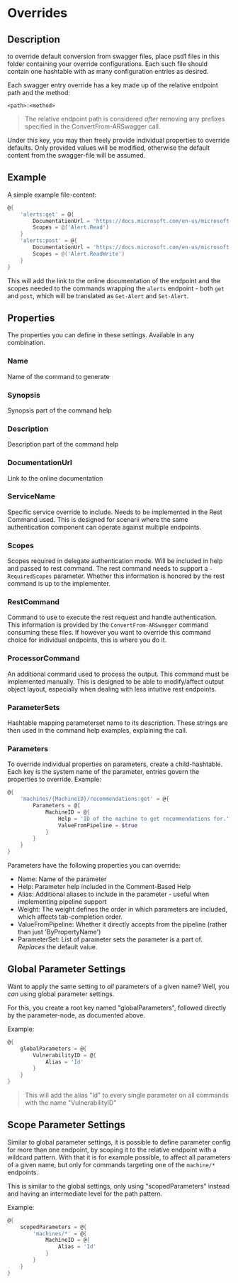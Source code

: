 ﻿# Overrides

## Description

to override default conversion from swagger files, place psd1 files in this folder containing your override configurations.
Each such file should contain one hashtable with as many configuration entries as desired.

Each swagger entry override has a key made up of the relative endpoint path and the method:

```text
<path>:<method>
```

> The relative endpoint path is considered _after_ removing any prefixes specified in the ConvertFrom-ARSwagger call.

Under this key, you may then freely provide individual properties to override defaults.
Only provided values will be modified, otherwise the default content from the swagger-file will be assumed.

## Example

A simple example file-content:

```powershell
@{
    'alerts:get' = @{
        DocumentationUrl = 'https://docs.microsoft.com/en-us/microsoft-365/security/defender-endpoint/get-alerts?view=o365-worldwide'
        Scopes = @('Alert.Read')
    }
    'alerts:post' = @{
        DocumentationUrl = 'https://docs.microsoft.com/en-us/microsoft-365/security/defender-endpoint/update-alert?view=o365-worldwide'
        Scopes = @('Alert.ReadWrite')
    }
}
```

This will add the link to the online documentation of the endpoint and the scopes needed to the commands wrapping the `alerts` endpoint - both `get` and `post`, which will be translated as `Get-Alert` and `Set-Alert`.

## Properties

The properties you can define in these settings.
Available in any combination.

### Name

Name of the command to generate

### Synopsis

Synopsis part of the command help

### Description

Description part of the command help

### DocumentationUrl

Link to the online documentation

### ServiceName

Specific service override to include.
Needs to be implemented in the Rest Command used.
This is designed for scenarii where the same authentication component can operate against multiple endpoints.

### Scopes

Scopes required in delegate authentication mode.
Will be included in help and passed to rest command.
The rest command needs to support a `-RequiredScopes` parameter.
Whether this information is honored by the rest command is up to the implementer.

### RestCommand

Command to use to execute the rest request and handle authentication.
This information is provided by the `ConvertFrom-ARSwagger` command consuming these files.
If however you want to override this command choice for individual endpoints, this is where you do it.

### ProcessorCommand

An additional command used to process the output.
This command must be implemented manually.
This is designed to be able to modify/affect output object layout, especially when dealing with less intuitive rest endpoints.

### ParameterSets

Hashtable mapping parameterset name to its description.
These strings are then used in the command help examples, explaining the call.

### Parameters

To override individual properties on parameters, create a child-hashtable.
Each key is the system name of the parameter, entries govern the properties to override.
Example:

```powershell
@{
    'machines/{MachineID}/recommendations:get' = @{
        Parameters = @{
            MachineID = @{
                Help = 'ID of the machine to get recommendations for.'
                ValueFromPipeline = $true
            }
        }
    }
}
```

Parameters have the following properties you can override:

+ Name: Name of the parameter
+ Help: Parameter help included in the Comment-Based Help
+ Alias: Additional aliases to include in the parameter - useful when implementing pipeline support
+ Weight: The weight defines the order in which parameters are included, which affects tab-completion order.
+ ValueFromPipeline: Whether it directly accepts from the pipeline (rather than just 'ByPropertyName')
+ ParameterSet: List of parameter sets the parameter is a part of. _Replaces_ the default value.

## Global Parameter Settings

Want to apply the same setting to _all_ parameters of a given name?
Well, you _can_ using global parameter settings.

For this, you create a root key named "globalParameters", followed directly by the parameter-node, as documented above.

Example:

```powershell
@{
    globalParameters = @{
        VulnerabilityID = @{
            Alias = 'Id'
        }
    }
}
```

> This will add the alias "Id" to every single parameter on all commands with the name "VulnerabilityID"

## Scope Parameter Settings

Similar to global parameter settings, it is possible to define parameter config for more than one endpoint, by scoping it to the relative endpoint with a wildcard pattern.
With that it is for example possible, to affect all parameters of a given name, but only for commands targeting one of the `machine/*` endpoints.

This is similar to the global settings, only using "scopedParameters" instead and having an intermediate level for the path pattern.

Example:

```powershell
@{
    scopedParameters = @{
        'machines/*' = @{
            MachineID = @{
                Alias = 'Id'
            }
        }
    }
}
```
